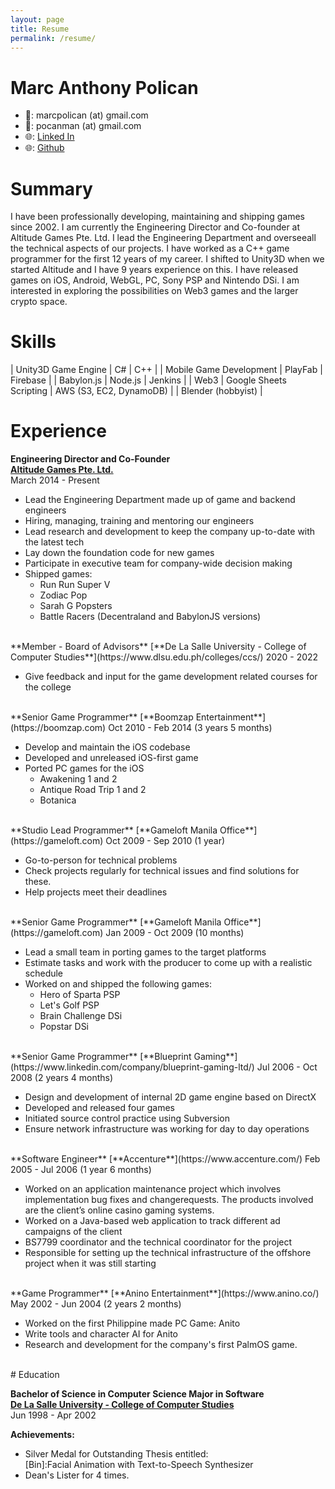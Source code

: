 ```yaml
---
layout: page
title: Resume
permalink: /resume/
---
```


# Marc Anthony Polican

- 📧: marcpolican (at) gmail.com
- 📧: pocanman (at) gmail.com
- 🌐: [Linked In](https://linkedin.com/in/marc-anthony-polican)
- 🌐: [Github](https://github.com/marcpolican)

# Summary
I have been professionally developing, maintaining and shipping games since 2002. I am currently the Engineering Director and Co-founder at Altitude Games Pte. Ltd. I lead the Engineering Department and overseeall the technical aspects of our projects. I have worked as a C++ game programmer for the first 12 years of my career. I shifted to Unity3D when we started Altitude and I have 9 years experience on this. I have released games on iOS, Android, WebGL, PC, Sony PSP and Nintendo DSi. I am interested in exploring the possibilities on Web3 games and the larger crypto space.

# Skills

| Unity3D Game Engine | C# | C++ |
| Mobile Game Development | PlayFab | Firebase |
| Babylon.js | Node.js | Jenkins |
| Web3 | Google Sheets Scripting | AWS (S3, EC2, DynamoDB) |
| Blender (hobbyist) |

# Experience

**Engineering Director and Co-Founder**  
[**Altitude Games Pte. Ltd.**](https://altitude-games.com/)  
March 2014 - Present

- Lead the Engineering Department made up of game and backend engineers
- Hiring, managing, training and mentoring our engineers
- Lead research and development to keep the company up-to-date with the latest tech
- Lay down the foundation code for new games
- Participate in executive team for company-wide decision making
- Shipped games:
	- Run Run Super V
	- Zodiac Pop
	- Sarah G Popsters
	- Battle Racers (Decentraland and BabylonJS versions)
	
<br>
**Member - Board of Advisors**  
[**De La Salle University - College of Computer Studies**](https://www.dlsu.edu.ph/colleges/ccs/)  
2020 - 2022

- Give feedback and input for the game development related courses for the college


<br>
**Senior Game Programmer**  
[**Boomzap Entertainment**](https://boomzap.com)  
Oct 2010 - Feb 2014 (3 years 5 months)

- Develop and maintain the iOS codebase
- Developed and unreleased iOS-first game
- Ported PC games for the iOS
	- Awakening 1 and 2
	- Antique Road Trip 1 and 2
	- Botanica

<br>
**Studio Lead Programmer**  
[**Gameloft Manila Office**](https://gameloft.com)  
Oct 2009 - Sep 2010 (1 year)

- Go-to-person for technical problems
- Check projects regularly for technical issues and find solutions for these.
- Help projects meet their deadlines

<br>
**Senior Game Programmer**  
[**Gameloft Manila Office**](https://gameloft.com)  
Jan 2009 - Oct 2009 (10 months)

- Lead a small team in porting games to the target platforms
- Estimate tasks and work with the producer to come up with a realistic schedule
- Worked on and shipped the following games:
	- Hero of Sparta PSP
	- Let's Golf PSP
	- Brain Challenge DSi
	- Popstar DSi

<br>
**Senior Game Programmer**  
[**Blueprint Gaming**](https://www.linkedin.com/company/blueprint-gaming-ltd/)  
Jul 2006 - Oct 2008 (2 years 4 months)

- Design and development of internal 2D game engine based on DirectX
- Developed and released four games
- Initiated source control practice using Subversion
- Ensure network infrastructure was working for day to day operations

<br>
**Software Engineer**  
[**Accenture**](https://www.accenture.com/)  
Feb 2005 - Jul 2006 (1 year 6 months)

- Worked on an application maintenance project which involves implementation bug fixes and changerequests. The products involved are the client’s online casino gaming systems.
- Worked on a Java-based web application to track different ad campaigns of the client
- BS7799 coordinator and the technical coordinator for the project
- Responsible for setting up the technical infrastructure of the offshore project when it was still starting

<br>
**Game Programmer**  
[**Anino Entertainment**](https://www.anino.co/)  
May 2002 - Jun 2004 (2 years 2 months)

- Worked on the first Philippine made PC Game: Anito
- Write tools and character AI for Anito
- Research and development for the company's first PalmOS game.

<br>
# Education

**Bachelor of Science in Computer Science Major in Software**  
[**De La Salle University - College of Computer Studies**](https://www.dlsu.edu.ph/colleges/ccs/)  
Jun 1998 - Apr 2002

**Achievements:**  

- Silver Medal for Outstanding Thesis entitled:  
[Bin]:Facial Animation with Text-to-Speech Synthesizer
- Dean's Lister for 4 times.


